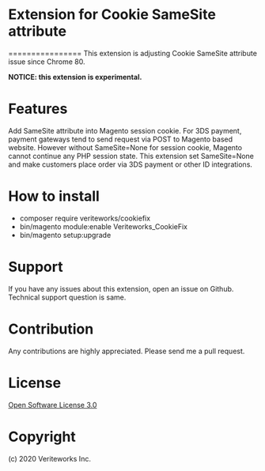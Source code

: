 # Extension for Cookie SameSite attribute
================
This extension is adjusting Cookie SameSite attribute issue since Chrome 80.

**NOTICE: this extension is experimental.**

# Features
Add SameSite attribute into Magento session cookie. For 3DS payment, payment gateways tend to send request via POST to Magento based website. However without SameSite=None for session cookie, Magento cannot continue any PHP session state.
This extension set SameSite=None and make customers place order via 3DS payment or other ID integrations. 

# How to install
 + composer require veriteworks/cookiefix
 + bin/magento module:enable Veriteworks_CookieFix
 + bin/magento setup:upgrade

# Support

If you have any issues about this extension, open an issue on Github.
Technical support question is same. 

# Contribution

Any contributions are highly appreciated. Please send me a pull request.

# License

[Open Software License 3.0](http://opensource.org/licenses/osl-3.0.php)

# Copyright

(c) 2020 Veriteworks Inc.